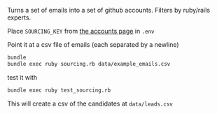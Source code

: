 Turns a set of emails into a set of github accounts. Filters by ruby/rails experts.

Place `SOURCING_KEY` from [the accounts page](https://sourcing.io/profile) in `.env`

Point it at a csv file of emails (each separated by a newline)

```bash
bundle
bundle exec ruby sourcing.rb data/example_emails.csv
```

test it with
```bash
bundle exec ruby test_sourcing.rb
```

This will create a csv of the candidates at `data/leads.csv`